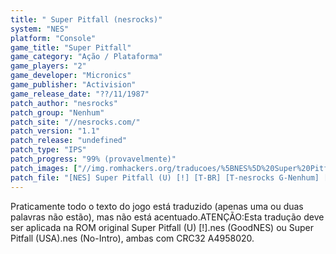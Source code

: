 ```yaml
---
title: " Super Pitfall (nesrocks)"
system: "NES"
platform: "Console"
game_title: "Super Pitfall"
game_category: "Ação / Plataforma"
game_players: "2"
game_developer: "Micronics"
game_publisher: "Activision"
game_release_date: "??/11/1987"
patch_author: "nesrocks"
patch_group: "Nenhum"
patch_site: "//nesrocks.com/"
patch_version: "1.1"
patch_release: "undefined"
patch_type: "IPS"
patch_progress: "99% (provavelmente)"
patch_images: ["//img.romhackers.org/traducoes/%5BNES%5D%20Super%20Pitfall%20-%20nesrocks%20-%201.png","//img.romhackers.org/traducoes/%5BNES%5D%20Super%20Pitfall%20-%20nesrocks%20-%202.png","//img.romhackers.org/traducoes/%5BNES%5D%20Super%20Pitfall%20-%20nesrocks%20-%203.png"]
patch_file: "[NES] Super Pitfall (U) [!] [T-BR] [T-nesrocks G-Nenhum] [V-1.1 A-2016].zip"
---
```

Praticamente todo o texto do jogo está traduzido (apenas uma ou duas palavras não estão), mas não está acentuado.ATENÇÃO:Esta tradução deve ser aplicada na ROM original Super Pitfall (U) [!].nes (GoodNES) ou Super Pitfall (USA).nes (No-Intro), ambas com CRC32 A4958020.